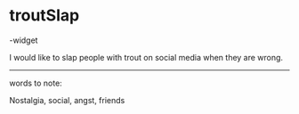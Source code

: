 # troutSlap

-widget

I would like to slap people with trout on social media when they are wrong.

___
words to note:

Nostalgia, social, angst, friends 